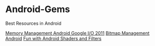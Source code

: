 # Android-Gems
Best Resources in Android 

<a href="https://www.youtube.com/watch?v=_CruQY55HOk">Memory Management Android Google I/O 2011</a>
<a href="https://www.slideshare.net/akexorcist/bitmap-management-like-a-boss">Bitmap Management Android</a>
<a href="https://chiuki.github.io/android-shaders-filters/#">Fun with Android Shaders and Filters</a>
